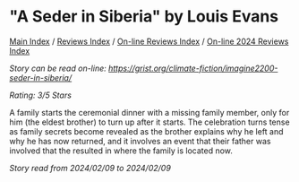 # "A Seder in Siberia" by Louis Evans

[Main Index](../../../README.md) / [Reviews Index](../../README.md) / [On-line Reviews Index](../README.md) / [On-line 2024 Reviews Index](README.md)

*Story can be read on-line: <https://grist.org/climate-fiction/imagine2200-seder-in-siberia/>*

*Rating: 3/5 Stars*

A family starts the ceremonial dinner with a missing family member, only for him (the eldest brother) to turn up after it starts. The celebration turns tense as family secrets become revealed as the brother explains why he left and why he has now returned, and it involves an event that their father was involved that the resulted in where the family is located now.

*Story read from 2024/02/09 to 2024/02/09*
